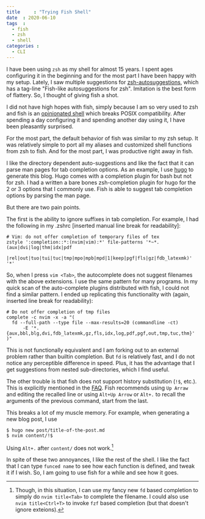 ```yaml
---
title     : "Trying Fish Shell"
date  : 2020-06-10
tags  :
  - fish
  - zsh
  - shell
categories :
  - CLI
---
```


I have been using `zsh` as my shell for almost 15 years. I spent ages
configuring it in the beginning and for the most part I have been happy with
my setup. Lately, I saw multiple suggestions for
[zsh-autosuggestions](https://github.com/zsh-users/zsh-autosuggestions), which
has a tag-line "Fish-like autosuggestions for zsh". Imitation is the best form
of flattery. So, I thought of giving fish a shot.

<!--more-->

I did not have high hopes with fish, simply because I am so very used to zsh
and fish is an [opinionated
shell](https://fishshell.com/docs/current/design.html) which breaks POSIX
compatibility. After spending a day configuring it and spending another day
using it, I have been pleasantly surprised. 

For the most part, the default behavior of fish was similar to my zsh setup.
It was relatively simple to port all my aliases and customized shell functions
from zsh to fish. And for the most part, I was productive right away in fish. 

I like the directory dependent auto-suggestions and like the fact that
it can parse man pages for tab completion options. As an example, I use
[hugo](https://gohugo.io/) to generate this blog. Hugo comes with a completion
plugin for bash but not for zsh. I had a written a bare bones zsh-completion
plugin for hugo for the 2 or 3 options that I commonly use. Fish is able to
suggest tab completion options by parsing the man page.

But there are two pain points. 

The first is the ability to ignore suffixes in tab completion. For example, I
had the following in my .zshrc [inserted manual line break for readability]:

<pre><code><span class="Comment"># Vim&#0058; do not offer completion of temporary files of tex</span>
<span class="Keyword">zstyle</span> <span class="String">'</span><span class="String">:completion::*:(nvim|vim):*</span><span class="String">'</span> file-patterns <span class="String">'</span><span class="String">*~*.(aux|dvi|log|thm|idx|pdf
        |rel|out|tuo|tui|tuc|tmp|mpo|mpb|mpd|1|keep|pgf|fls|gz|fdb_latexmk)</span><span class="String">'</span> <span class="String">'</span><span class="String">*</span><span class="String">'</span></code></pre>

So, when I press `vim <Tab>`, the autocomplete does not suggest filenames with
the above extensions. I use the same pattern for many programs. In my quick
scan of the auto-complete plugins distributed with fish, I could not find a
similar pattern. I ended up replicating this functionality with (again,
inserted line break for readability):

<pre><code><span class="Comment"># Do not offer completion of tmp files</span>
complete -c nvim -x -a &quot;(
  fd --full-path --type file --max-results=20 (commandline -ct) 
      -E <span class="String">'*.{aux,bbl,blg,dvi,fdb_latexmk,gz,fls,idx,log,pdf,pgf,out,tmp,tuc,thm}'</span>
)&quot; </code></pre>

This is not functionally equivalent and I am forking out to an external
problem rather than builtin completion. But `fd` is relatively fast, and I do
not notice any perceptible difference in speed. Plus, it has the advantage
that I get suggestions from nested sub-directories, which I find useful.

The other trouble is that fish does not support history substitution (`!$`,
etc.). This is explicitly mentioned in the
[FAQ](https://fishshell.com/docs/current/faq.html#why-doesn-t-history-substitution-etc-work).
Fish recommends using `Up Arraw` and editing the recalled line or using `Alt+Up
Arrow` or `Alt+.` to recall the arguments of the previous command, start from
the last.

This breaks a lot of my muscle memory. For example, when generating a new blog
post, I use

```
$ hugo new post/title-of-the-post.md
$ nvim content/!$ 
```

Using `Alt+.` after `content/` does not work.[^1]

[^1]: Though, in this situation, I can use my fancy new `fd` based completion to simply do `nvim title<Tab>` to complete the filename. I could also use `nvim title<Ctrl+T>` to invoke `fzf` based completion (but that doesn't ignore exteions).

In spite of these two annoyances, I like the rest of the shell. I like the
fact that I can type `funced name` to see how each function is defined, and
tweak it if I wish. So, I am going to use fish for a while and see how it
goes. 




